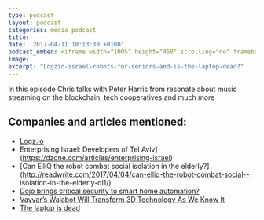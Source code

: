```yaml
---
type: podcast
layout: podcast
categories: media podcast
title: 
date: '2017-04-11 18:13:30 +0100'
podcast_embed: <iframe width="100%" height="450" scrolling="no" frameborder="no" src="https://w.soundcloud.com/player/?url=https%3A//api.soundcloud.com/tracks/317204341&amp;auto_play=false&amp;hide_related=false&amp;show_comments=true&amp;show_user=true&amp;show_reposts=false&amp;visual=true"></iframe>
image: 
excerpt: "Logzio-israel-robots-for-seniors-and-is-the-laptop-dead?"
---
```


In this episode Chris talks with Peter Harris from resonate about music streaming on the blockchain, tech cooperatives and much more

## Companies and articles mentioned:

-   [Logz.io](https://logz.io/)
-   Enterprising Israel: Developers of Tel Aviv](https://dzone.com/articles/enterprising-israel)
-   [Can ElliQ the robot combat social isolation in the elderly?](http://readwrite.com/2017/04/04/can-elliq-the-robot-combat-social-- isolation-in-the-elderly-dl1/)
-   [Dojo brings critical security to smart home automation?](http://readwrite.com/2017/03/27/dojo-brings-critical-security-to-smart-home-automation-dl4/)
-   [Vayyar’s Walabot Will Transform 3D Technology As We Know It](http://readwrite.com/2016/02/26/vayaar-walabot/)
-   [The laptop is dead](http://www.computerworld.com/article/3186782/computer-hardware/the-laptop-is-dead.html)

